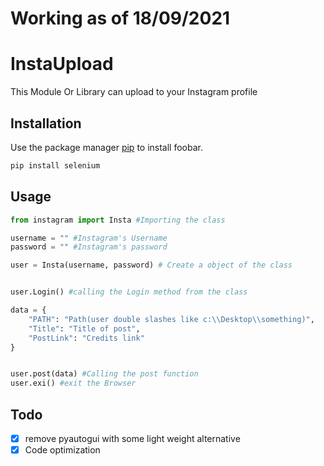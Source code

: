 # Working as of 18/09/2021

# InstaUpload

This Module Or Library can upload to your Instagram profile

## Installation

Use the package manager [pip](https://pip.pypa.io/en/stable/) to install foobar.

```bash
pip install selenium 
```

## Usage

```python
from instagram import Insta #Importing the class

username = "" #Instagram's Username
password = "" #Instagram's password

user = Insta(username, password) # Create a object of the class


user.Login() #calling the Login method from the class

data = {
    "PATH": "Path(user double slashes like c:\\Desktop\\something)",
    "Title": "Title of post",
    "PostLink": "Credits link"
}


user.post(data) #Calling the post function
user.exi() #exit the Browser

```

## Todo
- [x] remove pyautogui with some light weight alternative
- [x] Code optimization
